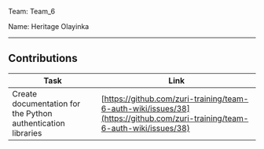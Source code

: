 Team: Team_6

Name: Heritage Olayinka

<hr />

## Contributions

| Task | Link |
|------|------|
| Create documentation for the Python authentication libraries | [https://github.com/zuri-training/team-6-auth-wiki/issues/38](https://github.com/zuri-training/team-6-auth-wiki/issues/38) |
